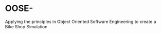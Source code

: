 # OOSE-
Applying the principles in Object Oriented Software Engineering to create a Bike Shop Simulation
